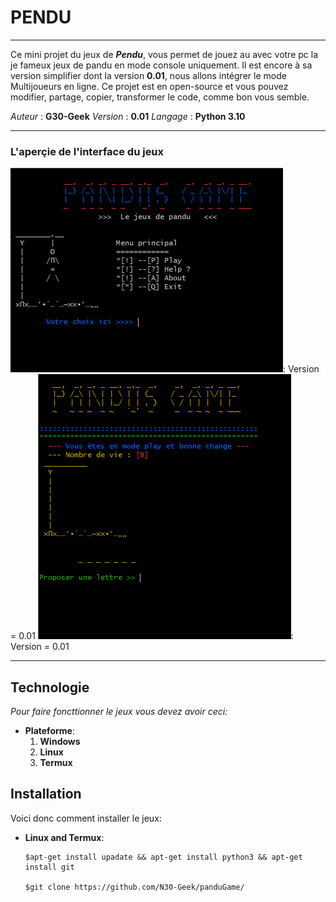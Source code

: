 # PENDU
***
Ce mini projet du jeux de **_Pendu_**, vous permet de
jouez au avec votre pc la je fameux jeux de pandu en mode console uniquement. Il est encore à sa version simplifier dont la version **0.01**, nous allons intégrer le mode Multijoueurs en ligne. Ce projet 
est en open-source et vous pouvez modifier, partage,
copier, transformer le code, comme bon vous semble.

_Auteur_  : **G30-Geek**
_Version_ : **0.01**
_Langage_ : **Python 3.10**

***
### L'aperçie de l'interface du jeux
![L'apercie Menu Principal ](./core/panduGameHomePage.png): Version = 0.01
![L'apercie Play mode ](./core/playMode.png): Version = 0.01

***
## Technologie

_Pour faire foncttionner le jeux vous devez  avoir ceci:_

* __Plateforme__: 
    1. **Windows**
    2. **Linux**
    3. **Termux**

## Installation

Voici donc comment installer le jeux:

* **Linux and Termux**:
    ```
    $apt-get install upadate && apt-get install python3 && apt-get install git

    $git clone https://github.com/N30-Geek/panduGame/
    ```
